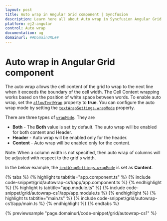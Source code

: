 ```yaml
---
layout: post
title: Auto wrap in Angular Grid component | Syncfusion
description: Learn here all about Auto wrap in Syncfusion Angular Grid component of Syncfusion Essential JS 2 and more.
platform: ej2-angular
control: Auto wrap 
documentation: ug
domainurl: ##DomainURL##
---
```


# Auto wrap in Angular Grid component

The auto wrap allows the cell content of the grid to wrap to the next line when it exceeds the boundary of the cell width. The Cell Content wrapping works based on the position of white space between words.
To enable auto wrap, set the [`allowTextWrap`](https://ej2.syncfusion.com/angular/documentation/api/grid/#allowtextwrap) property to **true**.
You can configure the auto wrap mode by setting the [`textWrapSettings.wrapMode`](https://ej2.syncfusion.com/angular/documentation/api/grid/textWrapSettings/#wrapmode) property.

There are three types of [`wrapMode`](https://ej2.syncfusion.com/angular/documentation/api/grid/textWrapSettings/#wrapmode). They are

* **Both** - The **Both** value is set by default. The auto wrap will be enabled for both content and Header.
* **Header** - Auto wrap will be enabled only for the header.
* **Content** - Auto wrap will be enabled only for the content.

Note: When a column width is not specified, then auto wrap of columns will be adjusted with respect to the grid's width.

In the below example, the [`textWrapSettings.wrapMode`](https://ej2.syncfusion.com/angular/documentation/api/grid/textWrapSettings/#wrapmode) is set as **Content**.

{% tabs %}
{% highlight ts tabtitle="app.component.ts" %}
{% include code-snippet/grid/autowrap-cs1/app/app.component.ts %}
{% endhighlight %}
{% highlight ts tabtitle="app.module.ts" %}
{% include code-snippet/grid/autowrap-cs1/app/app.module.ts %}
{% endhighlight %}
{% highlight ts tabtitle="main.ts" %}
{% include code-snippet/grid/autowrap-cs1/app/main.ts %}
{% endhighlight %}
{% endtabs %}
  
{% previewsample "page.domainurl/code-snippet/grid/autowrap-cs1" %}